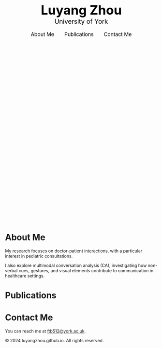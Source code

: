 <style>
  .hero {
    background-image: url('/assets/images/img_2772.jpg'); /* Now referencing the correct image name */
    height: 33vh; /* Adjusted to cover 1/3 of the viewport */
    background-size: cover;
    background-position: center;
    display: flex;
    flex-direction: column;
    justify-content: center;
    align-items: center;
    color: black;
    text-align: center;
  }

  .hero-title {
    font-size: 3em;
    font-weight: bold;
    margin: 0;
  }

  .hero-subtitle {
    font-size: 1.5em;
    margin: 0;
  }

  .nav-links {
    margin-top: 20px;
  }

  .nav-links a {
    margin: 0 15px;
    text-decoration: none;
    color: black;
    font-size: 1.2em;
  }
</style>

<div class="hero">
  <div class="hero-title">Luyang Zhou</div>
  <div class="hero-subtitle">University of York</div>
  <div class="nav-links">
    <a href="#about">About Me</a>
    <a href="#publications">Publications</a>
    <a href="#contact">Contact Me</a>
  </div>
</div>

# About Me

My research focuses on doctor-patient interactions, with a particular interest in pediatric consultations.

I also explore multimodal conversation analysis (CA), investigating how non-verbal cues, gestures, and visual elements contribute to communication in healthcare settings.

# Publications


# Contact Me

You can reach me at [ftb512@york.ac.uk](mailto:ftb512@york.ac.uk).

© 2024 luyangzhou.github.io. All rights reserved.
